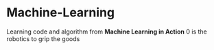 # Machine-Learning

Learning code and algorithm from
**Machine Learning in Action**
0 is the robotics to grip the goods
